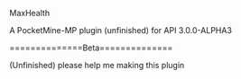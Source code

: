 MaxHealth

A PocketMine-MP plugin (unfinished) for API 3.0.0-ALPHA3

==============Beta==============

(Unfinished) please help me making this plugin
